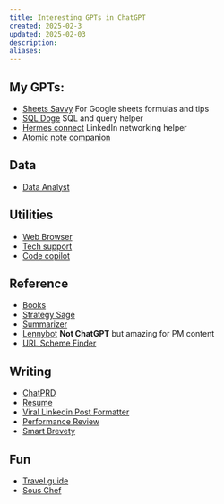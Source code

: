 ```yaml
---
title: Interesting GPTs in ChatGPT
created: 2025-02-3
updated: 2025-02-03
description: 
aliases: 
---
```


## My GPTs:
- [Sheets Savvy](https://chatgpt.com/g/g-6or4TzR9q-sheets-savvy) For Google sheets formulas and tips
- [SQL Doge](https://chatgpt.com/g/g-l4sHETGBv-sql-doge) SQL and query helper
- [Hermes connect](https://chatgpt.com/g/g-Ov8YCug1a-hermes-connect) LinkedIn networking helper
- [Atomic note companion](https://chatgpt.com/g/g-6798450e1da48191871bfbb01c6c8dd2-atomic-note-companion)

## Data
- [Data Analyst](https://chatgpt.com/g/g-HMNcP6w7d-data-analyst)

## Utilities
- [Web Browser](https://chatgpt.com/g/g-3w1rEXGE0-web-browser)
- [Tech support](https://chatgpt.com/g/g-WKIaLGGem-tech-support-advisor)
- [Code copilot](https://chatgpt.com/g/g-2DQzU5UZl-code-copilot)

## Reference
- [Books](https://chatgpt.com/g/g-z77yDe7Vu-books)
- [Strategy Sage](https://chatgpt.com/g/g-c14K022PN-strategy-sage)
- [Summarizer](https://chatgpt.com/g/g-uefFoRnpX-summarizer-pdf-book-article-web-text-code-image)
- [Lennybot](https://www.lennybot.com) **Not ChatGPT** but amazing for PM content
- [URL Scheme Finder](https://chatgpt.com/g/g-NfGMjwvdl-url-scheme-finder)

## Writing
- [ChatPRD](https://chatgpt.com/g/g-G5diVh12v-chatprd-ai-for-product-managers)
- [Resume](https://chatgpt.com/g/g-MrgKnTZbc-resume)
- [Viral Linkedin Post Formatter](https://chatgpt.com/g/g-hYB5bT7ZL-viral-linkedin-post-formatter)
- [Performance Review](https://chatgpt.com/g/g-qyRrm8DIJ-performance-review-gpt)
- [Smart Brevety](https://chatgpt.com/g/g-H1lHqmFLj-smart-brevity)

## Fun
- [Travel guide](https://chatgpt.com/g/g-E7eSRUHy6-travel-guide)
- [Sous Chef](https://chatgpt.com/g/g-3VrgJ1GpH-sous-chef)
